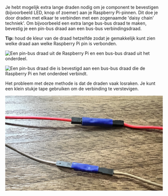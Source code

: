 Je hebt mogelijk extra lange draden nodig om je component te bevestigen (bijvoorbeeld LED, knop of zoemer) aan je Raspberry Pi-pinnen. Dit doe je door draden met elkaar te verbinden met een zogenaamde 'daisy chain' techniek'. Om bijvoorbeeld een extra lange bus-bus draad te maken, bevestig je een pin-bus draad aan een bus-bus verbindingsdraad.

**Tip:** houd de kleur van de draad hetzelfde zodat je gemakkelijk kunt zien welke draad aan welke Raspberry Pi pin is verbonden.

![Een pin-bus draad uit de Raspberry Pi en een bus-bus draad uit het onderdeel.](images/daisy-chain-ends.JPG)

![Een pin-bus draad die is bevestigd aan een bus-bus draad die de Raspberry Pi en het onderdeel verbindt.](images/daisy-chain.JPG)

Het probleem met deze methode is dat de draden vaak losraken. Je kunt een klein stukje tape gebruiken om de verbinding te verstevigen.

![Een pin-bus draad vastgezet met een stukje tape aan een bus-bus draad.](images/tape-daisy-chain.JPG)
